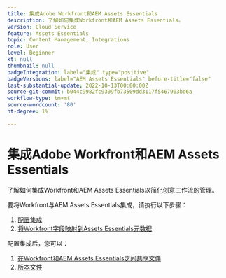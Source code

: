 ```yaml
---
title: 集成Adobe Workfront和AEM Assets Essentials
description: 了解如何集成Workfront和AEM Assets Essentials。
version: Cloud Service
feature: Assets Essentials
topic: Content Management, Integrations
role: User
level: Beginner
kt: null
thumbnail: null
badgeIntegration: label="集成" type="positive"
badgeVersions: label="AEM Assets Essentials" before-title="false"
last-substantial-update: 2022-10-13T00:00:00Z
source-git-commit: b044c9982fc9309fb73509dd3117f5467903bd6a
workflow-type: tm+mt
source-wordcount: '80'
ht-degree: 1%

---
```


# 集成Adobe Workfront和AEM Assets Essentials

了解如何集成Workfront和AEM Assets Essentials以简化创意工作流的管理。

要将Workfront与AEM Assets Essentials集成，请执行以下步骤：

1. [配置集成](./configure.md)
1. [将Workfront字段映射到Assets Essentials元数据](./map-metadata.md)

配置集成后，您可以：

1. [在Workfront和AEM Assets Essentials之间共享文件](./link-send.md)
1. [版本文件](./versions.md)
